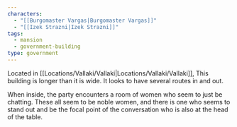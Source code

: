 ```yaml
---
characters:
  - "[[Burgomaster Vargas|Burgomaster Vargas]]"
  - "[[Izek Strazni|Izek Strazni]]"
tags:
  - mansion
  - government-building
type: government
---
```



Located in [[Locations/Vallaki/Vallaki|Locations/Vallaki/Vallaki]], This building is longer than it is wide. It looks to have several routes in and out.

When inside, the party encounters a room of women who seem to just be chatting. These all seem to be noble women, and there is one who seems to stand out and be the focal point of the conversation who is also at the head of the table.